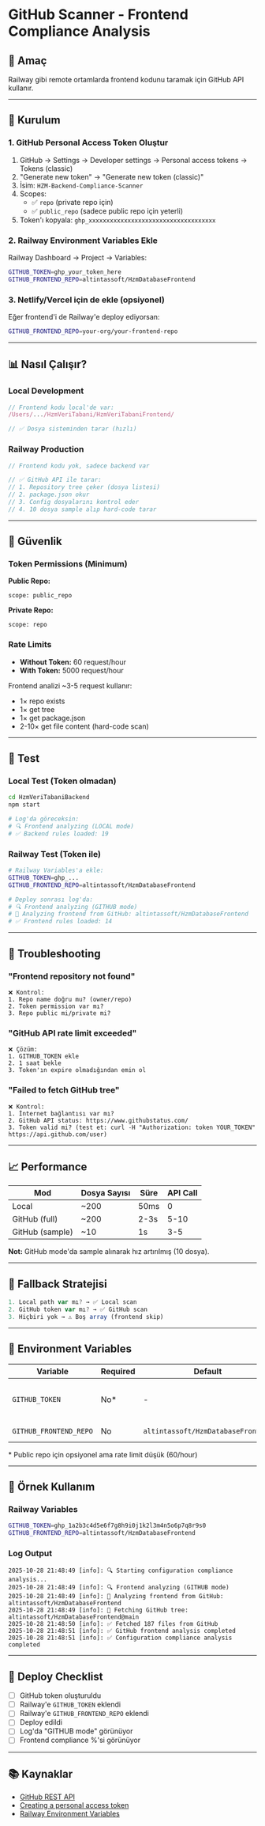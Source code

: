 # GitHub Scanner - Frontend Compliance Analysis

## 🎯 Amaç

Railway gibi remote ortamlarda frontend kodunu taramak için GitHub API kullanır.

---

## 🔧 Kurulum

### 1. GitHub Personal Access Token Oluştur

1. GitHub → Settings → Developer settings → Personal access tokens → Tokens (classic)
2. "Generate new token" → "Generate new token (classic)"
3. İsim: `HZM-Backend-Compliance-Scanner`
4. Scopes:
   - ✅ `repo` (private repo için)
   - ✅ `public_repo` (sadece public repo için yeterli)
5. Token'ı kopyala: `ghp_xxxxxxxxxxxxxxxxxxxxxxxxxxxxxxxxxxxx`

### 2. Railway Environment Variables Ekle

Railway Dashboard → Project → Variables:

```bash
GITHUB_TOKEN=ghp_your_token_here
GITHUB_FRONTEND_REPO=altintassoft/HzmDatabaseFrontend
```

### 3. Netlify/Vercel için de ekle (opsiyonel)

Eğer frontend'i de Railway'e deploy ediyorsan:

```bash
GITHUB_FRONTEND_REPO=your-org/your-frontend-repo
```

---

## 📊 Nasıl Çalışır?

### **Local Development**
```javascript
// Frontend kodu local'de var:
/Users/.../HzmVeriTabani/HzmVeriTabaniFrontend/

// ✅ Dosya sisteminden tarar (hızlı)
```

### **Railway Production**
```javascript
// Frontend kodu yok, sadece backend var

// ✅ GitHub API ile tarar:
// 1. Repository tree çeker (dosya listesi)
// 2. package.json okur
// 3. Config dosyalarını kontrol eder
// 4. 10 dosya sample alıp hard-code tarar
```

---

## 🔐 Güvenlik

### Token Permissions (Minimum)

**Public Repo:**
```
scope: public_repo
```

**Private Repo:**
```
scope: repo
```

### Rate Limits

- **Without Token:** 60 request/hour
- **With Token:** 5000 request/hour

Frontend analizi ~3-5 request kullanır:
- 1× repo exists
- 1× get tree
- 1× get package.json
- 2-10× get file content (hard-code scan)

---

## 🧪 Test

### Local Test (Token olmadan)
```bash
cd HzmVeriTabaniBackend
npm start

# Log'da göreceksin:
# 🔍 Frontend analyzing (LOCAL mode)
# ✅ Backend rules loaded: 19
```

### Railway Test (Token ile)
```bash
# Railway Variables'a ekle:
GITHUB_TOKEN=ghp_...
GITHUB_FRONTEND_REPO=altintassoft/HzmDatabaseFrontend

# Deploy sonrası log'da:
# 🔍 Frontend analyzing (GITHUB mode)
# 📡 Analyzing frontend from GitHub: altintassoft/HzmDatabaseFrontend
# ✅ Frontend rules loaded: 14
```

---

## 🐛 Troubleshooting

### "Frontend repository not found"
```
❌ Kontrol:
1. Repo name doğru mu? (owner/repo)
2. Token permission var mı?
3. Repo public mi/private mi?
```

### "GitHub API rate limit exceeded"
```
❌ Çözüm:
1. GITHUB_TOKEN ekle
2. 1 saat bekle
3. Token'ın expire olmadığından emin ol
```

### "Failed to fetch GitHub tree"
```
❌ Kontrol:
1. İnternet bağlantısı var mı?
2. GitHub API status: https://www.githubstatus.com/
3. Token valid mi? (test et: curl -H "Authorization: token YOUR_TOKEN" https://api.github.com/user)
```

---

## 📈 Performance

| Mod | Dosya Sayısı | Süre | API Call |
|-----|-------------|------|----------|
| Local | ~200 | 50ms | 0 |
| GitHub (full) | ~200 | 2-3s | 5-10 |
| GitHub (sample) | ~10 | 1s | 3-5 |

**Not:** GitHub mode'da sample alınarak hız artırılmış (10 dosya).

---

## 🔄 Fallback Stratejisi

```javascript
1. Local path var mı? → ✅ Local scan
2. GitHub token var mı? → ✅ GitHub scan
3. Hiçbiri yok → ⚠️ Boş array (frontend skip)
```

---

## 📝 Environment Variables

| Variable | Required | Default | Description |
|----------|----------|---------|-------------|
| `GITHUB_TOKEN` | No* | - | GitHub personal access token |
| `GITHUB_FRONTEND_REPO` | No | `altintassoft/HzmDatabaseFrontend` | Format: `owner/repo` |

\* Public repo için opsiyonel ama rate limit düşük (60/hour)

---

## 🎯 Örnek Kullanım

### Railway Variables
```bash
GITHUB_TOKEN=ghp_1a2b3c4d5e6f7g8h9i0j1k2l3m4n5o6p7q8r9s0
GITHUB_FRONTEND_REPO=altintassoft/HzmDatabaseFrontend
```

### Log Output
```
2025-10-28 21:48:49 [info]: 🔍 Starting configuration compliance analysis...
2025-10-28 21:48:49 [info]: 🔍 Frontend analyzing (GITHUB mode)
2025-10-28 21:48:49 [info]: 📡 Analyzing frontend from GitHub: altintassoft/HzmDatabaseFrontend
2025-10-28 21:48:49 [info]: 📡 Fetching GitHub tree: altintassoft/HzmDatabaseFrontend@main
2025-10-28 21:48:50 [info]: ✅ Fetched 187 files from GitHub
2025-10-28 21:48:51 [info]: ✅ GitHub frontend analysis completed
2025-10-28 21:48:51 [info]: ✅ Configuration compliance analysis completed
```

---

## 🚀 Deploy Checklist

- [ ] GitHub token oluşturuldu
- [ ] Railway'e `GITHUB_TOKEN` eklendi
- [ ] Railway'e `GITHUB_FRONTEND_REPO` eklendi
- [ ] Deploy edildi
- [ ] Log'da "GITHUB mode" görünüyor
- [ ] Frontend compliance %'si görünüyor

---

## 📚 Kaynaklar

- [GitHub REST API](https://docs.github.com/en/rest)
- [Creating a personal access token](https://docs.github.com/en/authentication/keeping-your-account-and-data-secure/managing-your-personal-access-tokens)
- [Railway Environment Variables](https://docs.railway.app/guides/variables)


